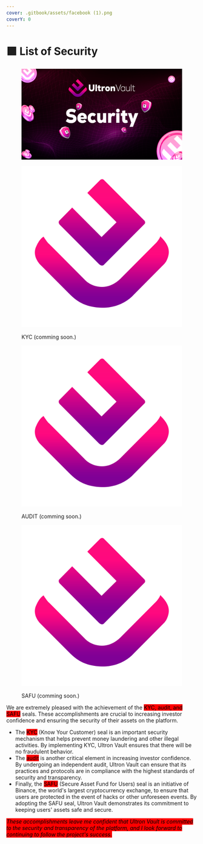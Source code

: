 ```yaml
---
cover: .gitbook/assets/facebook (1).png
coverY: 0
---
```


# 🟪 List of Security

<figure><img src=".gitbook/assets/02.png" alt=""><figcaption></figcaption></figure>

<div>

<figure><img src=".gitbook/assets/uv-logo-.png" alt=""><figcaption><p>KYC (comming soon.)</p></figcaption></figure>

 

<figure><img src=".gitbook/assets/uv-logo-.png" alt=""><figcaption><p>AUDIT (comming soon.)</p></figcaption></figure>

 

<figure><img src=".gitbook/assets/uv-logo-.png" alt=""><figcaption><p>SAFU (comming soon.)</p></figcaption></figure>

</div>

We are extremely pleased with the achievement of the <mark style="background-color:red;">KYC, audit, and SAFU</mark> seals. These accomplishments are crucial to increasing investor confidence and ensuring the security of their assets on the platform.

* The <mark style="background-color:red;">KYC</mark> (Know Your Customer) seal is an important security mechanism that helps prevent money laundering and other illegal activities. By implementing KYC, Ultron Vault ensures that there will be no fraudulent behavior.
* The <mark style="background-color:red;">audit</mark> is another critical element in increasing investor confidence. By undergoing an independent audit, Ultron Vault can ensure that its practices and protocols are in compliance with the highest standards of security and transparency.
* Finally, the <mark style="background-color:red;">SAFU</mark> (Secure Asset Fund for Users) seal is an initiative of Binance, the world's largest cryptocurrency exchange, to ensure that users are protected in the event of hacks or other unforeseen events. By adopting the SAFU seal, Ultron Vault demonstrates its commitment to keeping users' assets safe and secure.

_<mark style="background-color:red;">These accomplishments leave me confident that Ultron Vault is committed to the security and transparency of the platform, and I look forward to continuing to follow the project's success.</mark>_
